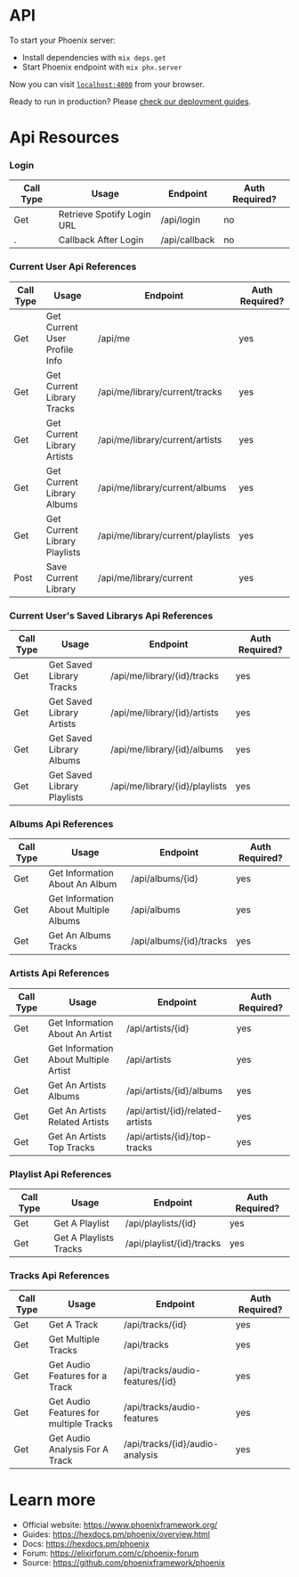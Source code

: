 # API

To start your Phoenix server:

  * Install dependencies with `mix deps.get`
  * Start Phoenix endpoint with `mix phx.server`

Now you can visit [`localhost:4000`](http://localhost:4000) from your browser.

Ready to run in production? Please [check our deployment guides](https://hexdocs.pm/phoenix/deployment.html).

# Api Resources

### Login

Call Type | Usage | Endpoint | Auth Required?
--------- | ----- | -------- | --------------
Get | Retrieve Spotify Login URL | /api/login | no
. | Callback After Login | /api/callback | no

### Current User Api References
Call Type | Usage | Endpoint | Auth Required?
--------- | ----- | -------- | --------------
Get | Get Current User Profile Info | /api/me | yes
Get | Get Current Library Tracks | /api/me/library/current/tracks | yes
Get | Get Current Library Artists| /api/me/library/current/artists | yes
Get | Get Current Library Albums| /api/me/library/current/albums | yes 
Get | Get Current Library Playlists| /api/me/library/current/playlists | yes
Post | Save Current Library | /api/me/library/current | yes

### Current User's Saved Librarys Api References
Call Type | Usage | Endpoint | Auth Required?
--------- | ----- | -------- | --------------
Get | Get Saved Library Tracks | /api/me/library/{id}/tracks | yes
Get | Get Saved Library Artists| /api/me/library/{id}/artists | yes
Get | Get Saved Library Albums| /api/me/library/{id}/albums | yes 
Get | Get Saved Library Playlists| /api/me/library/{id}/playlists | yes

### Albums Api References
Call Type | Usage | Endpoint | Auth Required?
--------- | ----- | -------- | --------------
Get | Get Information About An Album | /api/albums/{id} | yes
Get | Get Information About Multiple Albums | /api/albums | yes
Get | Get An Albums Tracks | /api/albums/{id}/tracks | yes

### Artists Api References
Call Type | Usage | Endpoint | Auth Required?
--------- | ----- | -------- | --------------
Get | Get Information About An Artist | /api/artists/{id} | yes
Get | Get Information About Multiple Artist | /api/artists | yes
Get | Get An Artists Albums | /api/artists/{id}/albums | yes 
Get | Get An Artists Related Artists | /api/artist/{id}/related-artists | yes
Get | Get An Artists Top Tracks |/api/artists/{id}/top-tracks |yes

### Playlist Api References
Call Type | Usage | Endpoint | Auth Required?
--------- | ----- | -------- | --------------
Get | Get A Playlist | /api/playlists/{id} | yes
Get | Get A Playlists Tracks | /api/playlist/{id}/tracks | yes

### Tracks Api References
Call Type | Usage | Endpoint | Auth Required?
--------- | ----- | -------- | --------------
Get | Get A Track | /api/tracks/{id} | yes
Get | Get Multiple Tracks | /api/tracks | yes
Get | Get Audio Features for a Track | /api/tracks/audio-features/{id} | yes
Get | Get Audio Features for multiple Tracks | /api/tracks/audio-features | yes
Get | Get Audio Analysis For A Track | /api/tracks/{id}/audio-analysis | yes

# Learn more

  * Official website: https://www.phoenixframework.org/
  * Guides: https://hexdocs.pm/phoenix/overview.html
  * Docs: https://hexdocs.pm/phoenix
  * Forum: https://elixirforum.com/c/phoenix-forum
  * Source: https://github.com/phoenixframework/phoenix
